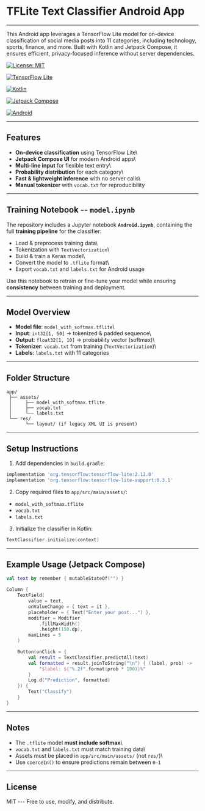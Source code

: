 # TFLite Text Classifier Android App

------------------------------------------------------------------------

This Android app leverages a TensorFlow Lite model for on-device
classification of social media posts into 11 categories, including
technology, sports, finance, and more. Built with Kotlin and Jetpack
Compose, it ensures efficient, privacy-focused inference without server
dependencies.

[![License:
MIT](https://img.shields.io/badge/License-MIT-yellow.svg)](https://opensource.org/licenses/MIT)

[![TensorFlow
Lite](https://img.shields.io/badge/TensorFlow-Lite-blue.svg)](https://www.tensorflow.org/lite)

[![Kotlin](https://img.shields.io/badge/Kotlin-1.9-blueviolet.svg)](https://kotlinlang.org/)

[![Jetpack
Compose](https://img.shields.io/badge/Jetpack-Compose-green.svg)](https://developer.android.com/jetpack/compose)

[![Android](https://img.shields.io/badge/Android-14+-brightgreen.svg)](https://developer.android.com/)

------------------------------------------------------------------------

## Features

-    **On-device classification** using TensorFlow Lite\
-    **Jetpack Compose UI** for modern Android apps\
-    **Multi-line input** for flexible text entry\
-    **Probability distribution** for each category\
-    **Fast & lightweight inference** with no server calls\
-    **Manual tokenizer** with `vocab.txt` for reproducibility

------------------------------------------------------------------------

## Training Notebook -- `model.ipynb`

The repository includes a Jupyter notebook **`Android.ipynb`**,
containing the full **training pipeline** for the classifier:

-    Load & preprocess training data\
-    Tokenization with `TextVectorization`\
-    Build & train a Keras model\
-    Convert the model to `.tflite` format\
-    Export `vocab.txt` and `labels.txt` for Android usage

Use this notebook to retrain or fine-tune your model while ensuring
**consistency** between training and deployment.

------------------------------------------------------------------------

## Model Overview

-   **Model file**: `model_with_softmax.tflite`\
-   **Input**: `int32[1, 50]` → tokenized & padded sequence\
-   **Output**: `float32[1, 10]` → probability vector (softmax)\
-   **Tokenizer**: `vocab.txt` from training (`TextVectorization`)\
-   **Labels**: `labels.txt` with 11 categories

------------------------------------------------------------------------

## Folder Structure

    app/
     ├── assets/
     │     ├── model_with_softmax.tflite
     │     ├── vocab.txt
     │     └── labels.txt
     └── res/
           └── layout/ (if legacy XML UI is present)

------------------------------------------------------------------------

## Setup Instructions

1.  Add dependencies in `build.gradle`:

``` gradle
implementation 'org.tensorflow:tensorflow-lite:2.12.0'
implementation 'org.tensorflow:tensorflow-lite-support:0.3.1'
```

2.  Copy required files to `app/src/main/assets/`:
   -   `model_with_softmax.tflite`
   -   `vocab.txt`
   -   `labels.txt`
3.  Initialize the classifier in Kotlin:

``` kotlin
TextClassifier.initialize(context)
```

------------------------------------------------------------------------

## Example Usage (Jetpack Compose)

``` kotlin
val text by remember { mutableStateOf("") }

Column {
    TextField(
        value = text,
        onValueChange = { text = it },
        placeholder = { Text("Enter your post...") },
        modifier = Modifier
            .fillMaxWidth()
            .height(150.dp),
        maxLines = 5
    )

    Button(onClick = {
        val result = TextClassifier.predictAll(text)
        val formatted = result.joinToString("\n") { (label, prob) ->
            "$label: ${"%.2f".format(prob * 100)}%"
        }
        Log.d("Prediction", formatted)
    }) {
        Text("Classify")
    }
}
```

------------------------------------------------------------------------

## Notes

-   The `.tflite` model **must include softmax**\
-   `vocab.txt` and `labels.txt` must match training data\
-   Assets must be placed in `app/src/main/assets/` (not `res/`)\
-   Use `coerceIn()` to ensure predictions remain between `0–1`

------------------------------------------------------------------------

## License

MIT --- Free to use, modify, and distribute.
